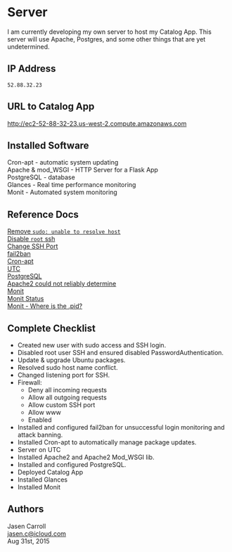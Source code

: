 # Server

I am currently developing my own server to host my Catalog App. This server will
use Apache, Postgres, and some other things that are yet undetermined.

## IP Address

`52.88.32.23`

## URL to Catalog App

http://ec2-52-88-32-23.us-west-2.compute.amazonaws.com

## Installed Software

Cron-apt - automatic system updating  
Apache & mod_WSGI - HTTP Server for a Flask App  
PostgreSQL - database  
Glances - Real time performance monitoring  
Monit - Automated system monitoring

## Reference Docs

[Remove `sudo: unable to resolve host`](http://askubuntu.com/questions/59458/error-message-when-i-run-sudo-unable-to-resolve-host-none)  
[Disable `root` ssh](http://www.howtogeek.com/howto/linux/security-tip-disable-root-ssh-login-on-linux/)  
[Change SSH Port](https://help.ubuntu.com/community/SSH/OpenSSH/Configuring)  
[fail2ban](https://www.digitalocean.com/community/tutorials/how-to-protect-ssh-with-fail2ban-on-ubuntu-14-04)  
[Cron-apt](https://help.ubuntu.com/community/AutoWeeklyUpdateHowTo)  
[UTC](http://askubuntu.com/questions/138423/how-do-i-change-my-timezone-to-utc-gmt)  
[PostgreSQL](https://www.digitalocean.com/community/tutorials/how-to-install-and-use-postgresql-on-ubuntu-14-04)  
[Apache2 could not reliably determine](http://askubuntu.com/questions/256013/could-not-reliably-determine-the-servers-fully-qualified-domain-name)  
[Monit](https://www.digitalocean.com/community/tutorials/how-to-install-and-configure-monit)  
[Monit Status](http://stackoverflow.com/questions/28187786/monit-daemon-error-connecting-to-the-monit-daemon)  
[Monit - Where is the .pid?](http://serverfault.com/questions/395413/cant-get-monit-to-work)    


## Complete Checklist

* Created new user with sudo access and SSH login.
* Disabled root user SSH and ensured disabled PasswordAuthentication.
* Update & upgrade Ubuntu packages.
* Resolved sudo host name conflict.
* Changed listening port for SSH.
* Firewall:
  * Deny all incoming requests
  * Allow all outgoing requests
  * Allow custom SSH port
  * Allow www
  * Enabled
* Installed and configured fail2ban for unsuccessful login monitoring and attack banning.
* Installed Cron-apt to automatically manage package updates.
* Server on UTC
* Installed Apache2 and Apache2 Mod_WSGI lib.
* Installed and configured PostgreSQL.
* Deployed Catalog App
* Installed Glances
* Installed Monit

## Authors

Jasen Carroll  
jasen.c@icloud.com  
Aug 31st, 2015
